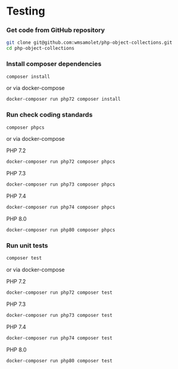 # Testing

### Get code from GitHub repository

```sh
git clone git@github.com:wmsamolet/php-object-collections.git
cd php-object-collections
```

### Install composer dependencies

```sh
composer install
```

or via docker-compose

```sh
docker-composer run php72 composer install
```

### Run check coding standards

```sh
composer phpcs
```

or via docker-compose

PHP 7.2
```sh
docker-composer run php72 composer phpcs
```

PHP 7.3
```sh
docker-composer run php73 composer phpcs
```

PHP 7.4
```sh
docker-composer run php74 composer phpcs
```

PHP 8.0
```sh
docker-composer run php80 composer phpcs
```

### Run unit tests

```sh
composer test
```

or via docker-compose

PHP 7.2
```sh
docker-composer run php72 composer test
```

PHP 7.3
```sh
docker-composer run php73 composer test
```

PHP 7.4
```sh
docker-composer run php74 composer test
```

PHP 8.0
```sh
docker-composer run php80 composer test
```